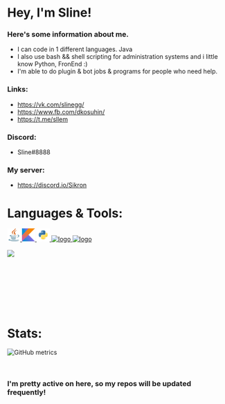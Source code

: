 # Hey, I'm Sline!

### Here's some information about me.

  - I can code in 1 different languages. Java
  - I also use bash && shell scripting for administration systems and i little know Python, FronEnd :)
  - I'm able to do plugin & bot jobs & programs for people who need help.

### Links:
  - https://vk.com/slinegg/
  - https://www.fb.com/dkosuhin/
  - https://t.me/sllem

### Discord:
  - Sline#8888
### My server: 
  - https://discord.io/Sikron
  
# Languages & Tools:

<a href>
	<img src="https://raw.githubusercontent.com/github/explore/80688e429a7d4ef2fca1e82350fe8e3517d3494d/topics/java/java.png" alt="logo" width="30" height="30">
</a>
<a href>
	<img src="https://raw.githubusercontent.com/github/explore/80688e429a7d4ef2fca1e82350fe8e3517d3494d/topics/kotlin/kotlin.png" alt="logo" width="30" height="30">
</a>
<a href>
	<img src="https://raw.githubusercontent.com/github/explore/80688e429a7d4ef2fca1e82350fe8e3517d3494d/topics/python/python.png" alt="logo" width="30" height="30">
</a>
<a href>
	<img src="https://upload.wikimedia.org/wikipedia/commons/thumb/d/d5/IntelliJ_IDEA_Logo.svg/1024px-IntelliJ_IDEA_Logo.svg.png" alt="logo" width="30" height="30">
</a>
<a href>
	<img src="https://upload.wikimedia.org/wikipedia/commons/thumb/a/a1/PyCharm_Logo.svg/1024px-PyCharm_Logo.svg.png" alt="logo" width="30" height="30">
</a>

<br />
<br />

<a href="https://github.com/sliine">
  <img align="left" src="https://github-readme-stats.vercel.app/api/top-langs/?username=sliine&theme=light&layout=compact&exclude_repo=vCores,InvadedSoup,yoTroll&langs_count=7" />
</a>
<br />
<br />
<br />
<br />
<br />
<br />
<br />
<br />

# Stats:

![GitHub metrics](https://metrics.lecoq.io/sliine)

<br />


### I'm pretty active on here, so my repos will be updated frequently!
